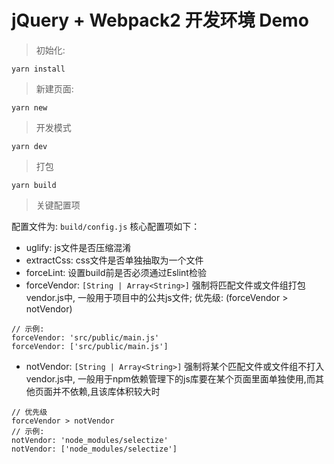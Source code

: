 # jQuery + Webpack2 开发环境 Demo


> 初始化:

```
yarn install
```

> 新建页面:

```
yarn new
```

> 开发模式

```
yarn dev
```

> 打包

```
yarn build
```

> 关键配置项

配置文件为: `build/config.js` 核心配置项如下：

- uglify: js文件是否压缩混淆
- extractCss: css文件是否单独抽取为一个文件
- forceLint: 设置build前是否必须通过Eslint检验
- forceVendor: `[String | Array<String>]` 强制将匹配文件或文件组打包vendor.js中, 一般用于项目中的公共js文件; 优先级: (forceVendor > notVendor)
```
// 示例:
forceVendor: 'src/public/main.js'
forceVendor: ['src/public/main.js']
```

- notVendor: `[String | Array<String>]` 强制将某个匹配文件或文件组不打入vendor.js中, 一般用于npm依赖管理下的js库要在某个页面里面单独使用,而其他页面并不依赖,且该库体积较大时
```
// 优先级
forceVendor > notVendor
// 示例: 
notVendor: 'node_modules/selectize'
notVendor: ['node_modules/selectize']
```
